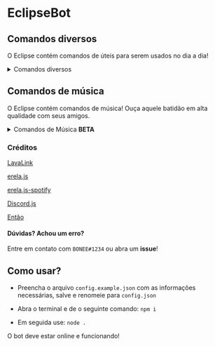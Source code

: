 # EclipseBot

## Comandos diversos
O Eclipse contém comandos de úteis para serem usados no dia a dia!

<details>
<summary>Comandos diversos</summary>
<br>

`e.userinfo`, `e.avatar`, `e.emojify`, `e.calc`

</details>

## Comandos de música
O Eclipse contém comandos de música! Ouça aquele batidão em alta qualidade com seus amigos.

<details>
<summary>Comandos de Música <b>BETA</b></summary>
<br>

`e.loop`, `e.pause`, `e.play`, `e.queue`, `e.resume`, `e.shuffle`, `e.skip`, `e.stop`, `e.volume`, `e.nodes`

</details>

### Créditos
[LavaLink](https://github.com/Frederikam/Lavalink#server-configuration)

[erela.js](https://www.npmjs.com/package/erela.js)

[erela.js-spotify](https://www.npmjs.com/package/erela.js-spotify)

[Discord.js](https://www.npmjs.com/package/discord.js)

[Então](https://www.npmjs.com/package/enmap)


#### Dúvidas? Achou um erro?
Entre em contato com `BONEE#1234` ou abra um **issue**!

## Como usar?

* Preencha o arquivo `config.example.json` com as informações necessárias, salve e renomeie para `config.json`

* Abra o terminal e de o seguinte comando:
```npm i```

* Em seguida use:
```node .```

O bot deve estar online e funcionando!

